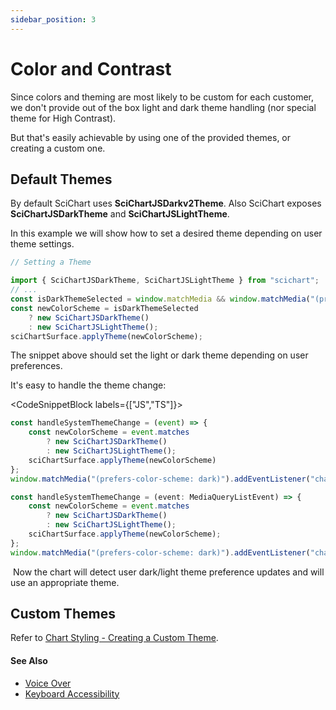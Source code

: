 ```yaml
---
sidebar_position: 3
---
```


# Color and Contrast

Since colors and theming are most likely to be custom for each customer, we don't provide out of the box light and dark theme handling (nor special theme for High Contrast).

But that's easily achievable by using one of the provided themes, or creating a custom one.

Default Themes
--------------

By default SciChart uses **SciChartJSDarkv2Theme**. Also SciChart exposes **SciChartJSDarkTheme** and **SciChartJSLightTheme**.

In this example we will show how to set a desired theme depending on user theme settings.

```ts
// Setting a Theme

import { SciChartJSDarkTheme, SciChartJSLightTheme } from "scichart";
// ...
const isDarkThemeSelected = window.matchMedia && window.matchMedia("(prefers-color-scheme: dark)").matches;
const newColorScheme = isDarkThemeSelected
    ? new SciChartJSDarkTheme() 
    : new SciChartJSLightTheme();
sciChartSurface.applyTheme(newColorScheme);
```

The snippet above should set the light or dark theme depending on user preferences.

It's easy to handle the theme change:

<CodeSnippetBlock labels={["JS","TS"]}>
```ts 
const handleSystemThemeChange = (event) => {
    const newColorScheme = event.matches 
        ? new SciChartJSDarkTheme() 
        : new SciChartJSLightTheme();
    sciChartSurface.applyTheme(newColorScheme)
};
window.matchMedia("(prefers-color-scheme: dark)").addEventListener("change", handleSystemThemeChange);
```
```ts
const handleSystemThemeChange = (event: MediaQueryListEvent) => {
    const newColorScheme = event.matches
        ? new SciChartJSDarkTheme()
        : new SciChartJSLightTheme();
    sciChartSurface.applyTheme(newColorScheme);
};
window.matchMedia("(prefers-color-scheme: dark)").addEventListener("change", handleSystemThemeChange);
```
</CodeSnippetBlock>

 Now the chart will detect user dark/light theme preference updates and will use an appropriate theme.

Custom Themes
-------------

Refer to [Chart Styling - Creating a Custom Theme](/docs/2d-charts/styling-and-theming/creating-custom-theme/index.md).

#### See Also

- [Voice Over](/docs/2d-charts/accessibility/voice-over/index.md)
- [Keyboard Accessibility](/docs/2d-charts/accessibility/keyboard-accessibility/index.md)